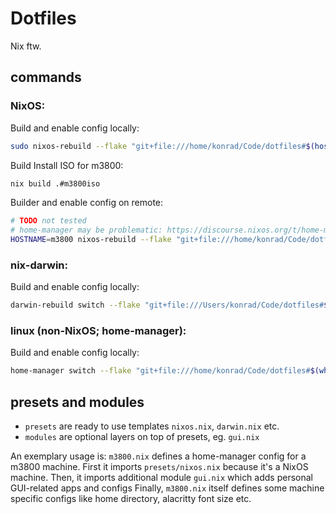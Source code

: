 # Dotfiles

Nix ftw.

## commands

### NixOS:

Build and enable config locally:

```bash
sudo nixos-rebuild --flake "git+file:///home/konrad/Code/dotfiles#$(hostname)" switch
```

Build Install ISO for m3800:

```bash
nix build .#m3800iso
```

Builder and enable config on remote:

```bash
# TODO not tested
# home-manager may be problematic: https://discourse.nixos.org/t/home-manager-flake-not-respecting-build-host-during-nixos-rebuild/16787
HOSTNAME=m3800 nixos-rebuild --flake "git+file:///home/konrad/Code/dotfiles#$HOSTNAME" --target-host $HOSTNAME --build-host $HOSTNAME --use-remote-sudo switch
```

### nix-darwin:

Build and enable config locally:

```bash
darwin-rebuild switch --flake "git+file:///Users/konrad/Code/dotfiles#$(hostname)"
```

### linux (non-NixOS; home-manager):

Build and enable config locally:

```bash
home-manager switch --flake "git+file:///home/konrad/Code/dotfiles#$(whoami)@$(hostname)"
```

## presets and modules

- `presets` are ready to use templates `nixos.nix`, `darwin.nix` etc.
- `modules` are optional layers on top of presets, eg. `gui.nix`

An exemplary usage is:
`m3800.nix` defines a home-manager config for a m3800 machine.
First it imports `presets/nixos.nix` because it's a NixOS machine.
Then, it imports additional module `gui.nix` which adds personal GUI-related apps and configs
Finally, `m3800.nix` itself defines some machine specific configs like home directory, alacritty font size etc.
